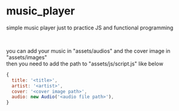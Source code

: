# music_player
simple music player just to practice JS and functional programming

<br/>

you can add your music in "assets/audios" and the cover image in "assets/images"
<br/> 
then you need to add the path to "assets/js/script.js" like below
<br/>
```javascript
{
  title: '<title>',
  artist: '<artist>',
  cover: '<cover image path>',
  audio: new Audio('<audio file path>'),
}
```
